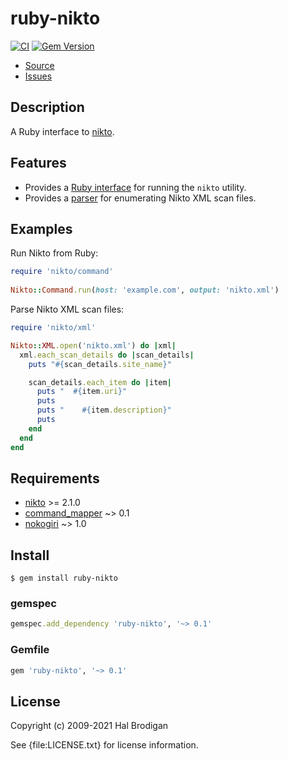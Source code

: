 # ruby-nikto

[![CI](https://github.com/postmodern/ruby-nikto/actions/workflows/ruby.yml/badge.svg)](https://github.com/postmodern/ruby-nikto/actions/workflows/ruby.yml)
[![Gem Version](https://badge.fury.io/rb/ruby-nikto.svg)](https://badge.fury.io/rb/ruby-nikto)

* [Source](https://github.com/sophsec/ruby-nikto)
* [Issues](https://github.com/sophsec/ruby-nikto/issues)

## Description

A Ruby interface to [nikto].

## Features

* Provides a [Ruby interface][Nikto::Command] for running the `nikto` utility.
* Provides a [parser][Nikto::XML] for enumerating Nikto XML scan files.

[Nikto::Command]: https://rubydoc.info/gems/ruby-nikto/Nikto/Command
[Nikto::XML]: https://rubydoc.info/gems/ruby-nikto/Nikto/XML

## Examples

Run Nikto from Ruby:

```ruby
require 'nikto/command'
    
Nikto::Command.run(host: 'example.com', output: 'nikto.xml')
```

Parse Nikto XML scan files:

```ruby
require 'nikto/xml'

Nikto::XML.open('nikto.xml') do |xml|
  xml.each_scan_details do |scan_details|
    puts "#{scan_details.site_name}"

    scan_details.each_item do |item|
      puts "  #{item.uri}"
      puts
      puts "    #{item.description}"
      puts
    end
  end
end
```

## Requirements

* [nikto] >= 2.1.0
* [command_mapper](http://github.com/postmodern/command_mapper.rb#readme) ~> 0.1
* [nokogiri](https://github.com/sparklemotion/nokogiri#readme) ~> 1.0

## Install

```shell
$ gem install ruby-nikto
```

### gemspec

```ruby
gemspec.add_dependency 'ruby-nikto', '~> 0.1'
```

### Gemfile

```ruby
gem 'ruby-nikto', '~> 0.1'
```

## License

Copyright (c) 2009-2021 Hal Brodigan

See {file:LICENSE.txt} for license information.

[nikto]: https://github.com/sullo/nikto#readme
